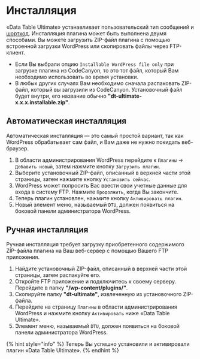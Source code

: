 # Инсталляция

«Data Table Ultimate» устанавливает пользовательский тип сообщений и [шорткод](../shortcode.md). Инсталляция плагина может быть выполнена двумя способами. Вы можете загрузить ZIP-файл плагина с помощью встроенной загрузки WordPress или скопировать файлы через FTP-клиент.

* Если Вы выбрали опцию `Installable WordPress file only` при загрузке плагина из CodeCanyon, то это тот файл, который Вам необходимо использовать во время установки.
* В любых других случаях Вам необходимо сначала распаковать ZIP-файл, который вы загрузили из CodeCanyon. Установочный файл будет внутри, его название обычно **"dt-ultimate-x.x.x.installable.zip"**.

## Автоматическая инсталляция

Автоматическая инсталляция — это самый простой вариант, так как WordPress обрабатывает сам файл, и Вам даже не нужно покидать веб-браузер.

1. В области администрирования WordPress перейдите к `Плагины` -&gt; `Добавить новый`, затем нажмите кнопку `Загрузить плагин`.
2. Выберите установочный ZIP-файл, описанный в верхней части этой страницы, затем нажмите кнопку `Установить сейчас`.
3. WordPress может попросить Вас ввести свои учетные данные для входа в систему FTP. Нажмите `Продолжить`, когда Вы закончите.
4. Теперь плагин установлен, нажмите кнопку `Активировать плагин`.
5. Новый элемент меню, называемый `DTU`, должен появиться на боковой панели администратора WordPress.

## Ручная инсталляция

Ручная инсталляция требует загрузку приобретенного содержимого ZIP-файла плагина на Ваш веб-сервер с помощью Вашего FTP приложения.

1. Найдите установочный ZIP-файл, описанный в верхней части этой страницы, затем распакуйте его.
2. Откройте FTP приложение и подключитесь к своему серверу. Перейдите в папку **"/wp-content/plugins/"**.
3. Скопируйте папку **"dt-ultimate"**, извлеченную из установочного ZIP-файла.
4. Перейдите на страницу `Плагины` в области администрирования WordPress и нажмите кнопку `Активировать` ниже «Data Table Ultimate».
5. Элемент меню, называемый `DTU`, должен появиться на боковой панели администратора WordPress.

{% hint style="info" %}
Теперь Вы успешно установили и активировали плагин «Data Table Ultimate».
{% endhint %}



